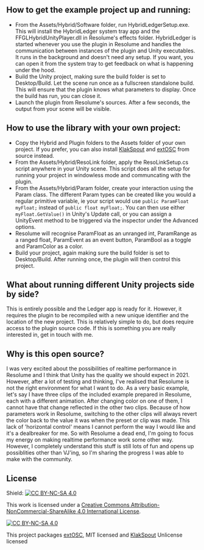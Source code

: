 ## How to get the example project up and running:

* From the Assets/Hybrid/Software folder, run HybridLedgerSetup.exe. This will install the HybridLedger system tray app and the FFGLHybridUnityPlayer.dll in Resolume's effects folder. HybridLedger is started whenever you use the plugin in Resolume and handles the communication between instances of the plugin and Unity executables. It runs in the background and doesn't need any setup. If you want, you can open it from the system tray to get feedback on what is happening under the hood.
* Build the Unity project, making sure the build folder is set to Desktop/Build. Let the scene run once as a fullscreen standalone build. This will ensure that the plugin knows what parameters to display. Once the build has run, you can close it.
* Launch the plugin from Resolume's sources. After a few seconds, the output from your scene will be visible.


## How to use the library with your own project:

* Copy the Hybrid and Plugin folders to the Assets folder of your own project. If you prefer, you can also install [KlakSpout](https://github.com/keijiro/KlakSpout) and [extOSC](https://github.com/Iam1337/extOSC) from source instead.
* From the Assets/Hybrid/ResoLink folder, apply the ResoLinkSetup.cs script anywhere in your Unity scene. This script does all the setup for running your project in windowless mode and communcating with the plugin.
* From the Assets/Hybrid/Param folder, create your interaction using the Param class. The different Param types can be created like you would a regular primitive variable, ie your script would use `public ParamFloat myFloat;` instead of `public float myFloat;`. You can then use either `myFloat.GetValue()` in Unity's Update call, or you can assign a UnityEvent method to be triggered via the inspector under the Advanced options.
* Resolume will recognise ParamFloat as an unranged int, ParamRange as a ranged float, ParamEvent as an event button, ParamBool as a toggle and ParamColor as a color.
* Build your project, again making sure the build folder is set to Desktop/Build. After running once, the plugin will then control this project.


## What about running different Unity projects side by side?

This is entirely possible and the Ledger app is ready for it. However, it requires the plugin to be recompiled with a new unique identifier and the location of the new project. This is relatively simple to do, but does require access to the plugin source code. If this is something you are really interested in, get in touch with me.

## Why is this open source?

I was very excited about the possibilities of realtime performance in Resolume and I think that Unity has the quality we should expect in 2021. However, after a lot of testing and thinking, I've realised that Resolume is not the right environment for what I want to do. As a very basic example, let's say I have three clips of the included example prepared in Resolume, each with a different animation. After changing color on one of them, I cannot have that change reflected in the other two clips. Because of how parameters work in Resolume, switching to the other clips will always revert the color back to the value it was when the preset or clip was made. This lack of 'horizontal control' means I cannot perform the way I would like and it's a dealbreaker for me. So with Resolume a dead end, I'm going to focus my energy on making realtime performance work some other way. However, I completely understand this stuff is still lots of fun and opens up possiblities other than VJ'ing, so I'm sharing the progress I was able to make with the community.


## License

Shield: [![CC BY-NC-SA 4.0][cc-by-nc-sa-shield]][cc-by-nc-sa]

This work is licensed under a
[Creative Commons Attribution-NonCommercial-ShareAlike 4.0 International License][cc-by-nc-sa].

[![CC BY-NC-SA 4.0][cc-by-nc-sa-image]][cc-by-nc-sa]

[cc-by-nc-sa]: http://creativecommons.org/licenses/by-nc-sa/4.0/
[cc-by-nc-sa-image]: https://licensebuttons.net/l/by-nc-sa/4.0/88x31.png
[cc-by-nc-sa-shield]: https://img.shields.io/badge/License-CC%20BY--NC--SA%204.0-lightgrey.svg

This project packages [extOSC](https://github.com/Iam1337/extOSC), MIT licensed and [KlakSpout](https://github.com/keijiro/KlakSpout) Unlicense licensed
